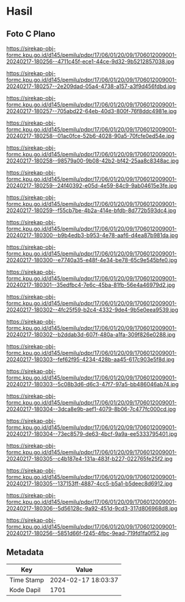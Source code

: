 # Hasil

## Foto C Plano

https://sirekap-obj-formc.kpu.go.id/d145/pemilu/pdpr/17/06/01/20/09/1706012009001-20240217-180256--4711c45f-ece1-44ce-9d32-9b5212857038.jpg

https://sirekap-obj-formc.kpu.go.id/d145/pemilu/pdpr/17/06/01/20/09/1706012009001-20240217-180257--2e209dad-05a4-4738-a157-a3f9d456fdbd.jpg

https://sirekap-obj-formc.kpu.go.id/d145/pemilu/pdpr/17/06/01/20/09/1706012009001-20240217-180257--705abd22-64eb-40d3-800f-76f8ddc4981e.jpg

https://sirekap-obj-formc.kpu.go.id/d145/pemilu/pdpr/17/06/01/20/09/1706012009001-20240217-180258--01ac0fce-52b6-4028-90a5-70fcfe0ed54e.jpg

https://sirekap-obj-formc.kpu.go.id/d145/pemilu/pdpr/17/06/01/20/09/1706012009001-20240217-180258--98579a00-9b08-42b2-bf42-25aa8c8348ac.jpg

https://sirekap-obj-formc.kpu.go.id/d145/pemilu/pdpr/17/06/01/20/09/1706012009001-20240217-180259--24f40392-e05d-4e59-84c9-9ab04615e3fe.jpg

https://sirekap-obj-formc.kpu.go.id/d145/pemilu/pdpr/17/06/01/20/09/1706012009001-20240217-180259--f55cb7be-4b2a-414e-bfdb-8d772b593dc4.jpg

https://sirekap-obj-formc.kpu.go.id/d145/pemilu/pdpr/17/06/01/20/09/1706012009001-20240217-180300--b9b4edb3-b953-4e78-aaf6-d4ea87b981da.jpg

https://sirekap-obj-formc.kpu.go.id/d145/pemilu/pdpr/17/06/01/20/09/1706012009001-20240217-180300--e7740a35-e48f-4e34-be78-65c9e545bfe0.jpg

https://sirekap-obj-formc.kpu.go.id/d145/pemilu/pdpr/17/06/01/20/09/1706012009001-20240217-180301--35edfbc4-7e6c-45ba-81fb-56e4a46979d2.jpg

https://sirekap-obj-formc.kpu.go.id/d145/pemilu/pdpr/17/06/01/20/09/1706012009001-20240217-180302--4fc25f59-b2c4-4332-9de4-9b5e0eea9539.jpg

https://sirekap-obj-formc.kpu.go.id/d145/pemilu/pdpr/17/06/01/20/09/1706012009001-20240217-180302--b2ddab3d-607f-480a-a1fa-309f826e0288.jpg

https://sirekap-obj-formc.kpu.go.id/d145/pemilu/pdpr/17/06/01/20/09/1706012009001-20240217-180303--fef62f95-4234-428b-aa45-617c903e5f8d.jpg

https://sirekap-obj-formc.kpu.go.id/d145/pemilu/pdpr/17/06/01/20/09/1706012009001-20240217-180303--5c08b3d6-d6c3-47f7-97a5-bb486046ab74.jpg

https://sirekap-obj-formc.kpu.go.id/d145/pemilu/pdpr/17/06/01/20/09/1706012009001-20240217-180304--3dca8e9b-aef1-4079-8b06-7c477fc000cd.jpg

https://sirekap-obj-formc.kpu.go.id/d145/pemilu/pdpr/17/06/01/20/09/1706012009001-20240217-180304--73ec8579-de63-4bcf-9a9a-ee5333795401.jpg

https://sirekap-obj-formc.kpu.go.id/d145/pemilu/pdpr/17/06/01/20/09/1706012009001-20240217-180305--c4b187e4-131a-483f-b227-022765fe25f2.jpg

https://sirekap-obj-formc.kpu.go.id/d145/pemilu/pdpr/17/06/01/20/09/1706012009001-20240217-180305--137153ff-4887-4cc5-b5a1-b5deec8d6912.jpg

https://sirekap-obj-formc.kpu.go.id/d145/pemilu/pdpr/17/06/01/20/09/1706012009001-20240217-180306--5d56128c-9a92-451d-9cd3-317d806968d8.jpg

https://sirekap-obj-formc.kpu.go.id/d145/pemilu/pdpr/17/06/01/20/09/1706012009001-20240217-180256--5851d66f-f245-4fbc-9ead-719fd1fa0f52.jpg


## Metadata

| Key        | Value               |
| ---------- | ------------------- |
| Time Stamp | 2024-02-17 18:03:37 |
| Kode Dapil | 1701                |



